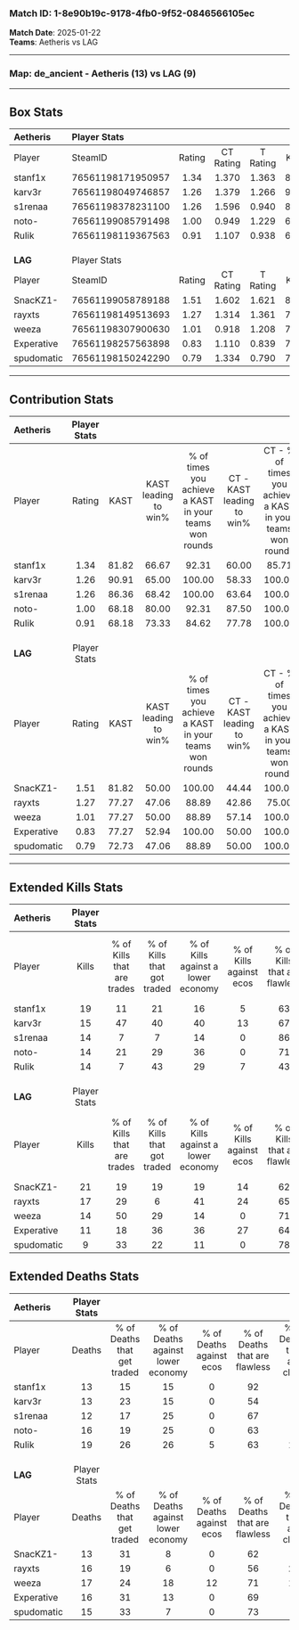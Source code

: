 ### Match ID: 1-8e90b19c-9178-4fb0-9f52-0846566105ec  
**Match Date**: 2025-01-22  
**Teams**: Aetheris vs LAG  

---  

### **Map**: de_ancient - Aetheris (13) vs LAG (9)  
---  

## Box Stats  

| **Aetheris** | Player Stats      |        |           |          |       |       |       |         |        |      |     |
| :- | :- | :-: | :-: | :-: | :-: | :-: | :-: | :-: | :-: | :-: | :-: |
| Player       | SteamID           | Rating | CT Rating | T Rating | KAST  |  ADR  | Kills | Assists | Deaths | K/D  | HS% |
| stanf1x      | 76561198171950957 |  1.34  |   1.370   |  1.363   | 81.82 | 74.6  |  19   |    3    |   13   | 1.46 | 57  |
| karv3r       | 76561198049746857 |  1.26  |   1.379   |  1.266   | 90.91 | 70.0  |  15   |    7    |   13   | 1.15 | 33  |
| s1renaa      | 76561198378231100 |  1.26  |   1.596   |  0.940   | 86.36 | 82.8  |  14   |   10    |   12   | 1.17 | 71  |
| noto-        | 76561199085791498 |  1.00  |   0.949   |  1.229   | 68.18 | 76.6  |  14   |    8    |   16   | 0.88 | 57  |
| RuIik        | 76561198119367563 |  0.91  |   1.107   |  0.938   | 68.18 | 74.2  |  14   |    5    |   19   | 0.74 | 64  |
|              |                   |        |           |          |       |       |       |         |        |      |     |
|              |                   |        |           |          |       |       |       |         |        |      |     |
|              |                   |        |           |          |       |       |       |         |        |      |     |
| **LAG**      | Player Stats      |        |           |          |       |       |       |         |        |      |     |
| Player       | SteamID           | Rating | CT Rating | T Rating | KAST  |  ADR  | Kills | Assists | Deaths | K/D  | HS% |
| SnacKZ1-     | 76561199058789188 |  1.51  |   1.602   |  1.621   | 81.82 | 99.1  |  21   |    6    |   13   | 1.62 | 23  |
| rayxts       | 76561198149513693 |  1.27  |   1.314   |  1.361   | 77.27 | 101.2 |  17   |    8    |   16   | 1.06 | 76  |
| weeza        | 76561198307900630 |  1.01  |   0.918   |  1.208   | 77.27 | 70.7  |  14   |    5    |   17   | 0.82 | 50  |
| Experative   | 76561198257563898 |  0.83  |   1.110   |  0.839   | 77.27 | 43.0  |  11   |    5    |   16   | 0.69 | 45  |
| spudomatic   | 76561198150242290 |  0.79  |   1.334   |  0.790   | 72.73 | 56.6  |   9   |    6    |   15   | 0.60 | 22  |
---  

## Contribution Stats  

| **Aetheris** | Player Stats |       |                      |                                                        |                           |                                                             |                          |                                                            |
| :- | :-: | :-: | :-: | :-: | :-: | :-: | :-: | :-: |
| Player       |    Rating    | KAST  | KAST leading to win% | % of times you achieve a KAST in your teams won rounds | CT - KAST leading to win% | CT - % of times you achieve a KAST in your teams won rounds | T - KAST leading to win% | T - % of times you achieve a KAST in your teams won rounds |
| stanf1x      |     1.34     | 81.82 |        66.67         |                         92.31                          |           60.00           |                            85.71                            |          75.00           |                           100.00                           |
| karv3r       |     1.26     | 90.91 |        65.00         |                         100.00                         |           58.33           |                           100.00                            |          75.00           |                           100.00                           |
| s1renaa      |     1.26     | 86.36 |        68.42         |                         100.00                         |           63.64           |                           100.00                            |          75.00           |                           100.00                           |
| noto-        |     1.00     | 68.18 |        80.00         |                         92.31                          |           87.50           |                           100.00                            |          71.43           |                           83.33                            |
| RuIik        |     0.91     | 68.18 |        73.33         |                         84.62                          |           77.78           |                           100.00                            |          66.67           |                           66.67                            |
|              |              |       |                      |                                                        |                           |                                                             |                          |                                                            |
|              |              |       |                      |                                                        |                           |                                                             |                          |                                                            |
|              |              |       |                      |                                                        |                           |                                                             |                          |                                                            |
| **LAG**      | Player Stats |       |                      |                                                        |                           |                                                             |                          |                                                            |
| Player       |    Rating    | KAST  | KAST leading to win% | % of times you achieve a KAST in your teams won rounds | CT - KAST leading to win% | CT - % of times you achieve a KAST in your teams won rounds | T - KAST leading to win% | T - % of times you achieve a KAST in your teams won rounds |
| SnacKZ1-     |     1.51     | 81.82 |        50.00         |                         100.00                         |           44.44           |                           100.00                            |          55.56           |                           100.00                           |
| rayxts       |     1.27     | 77.27 |        47.06         |                         88.89                          |           42.86           |                            75.00                            |          50.00           |                           100.00                           |
| weeza        |     1.01     | 77.27 |        50.00         |                         88.89                          |           57.14           |                           100.00                            |          44.44           |                           80.00                            |
| Experative   |     0.83     | 77.27 |        52.94         |                         100.00                         |           50.00           |                           100.00                            |          55.56           |                           100.00                           |
| spudomatic   |     0.79     | 72.73 |        47.06         |                         88.89                          |           50.00           |                           100.00                            |          44.44           |                           80.00                            |
---  

## Extended Kills Stats  

| **Aetheris** | Player Stats |                            |                            |                                    |                         |                              |                                 |                                       |                    |           |
| :- | :-: | :-: | :-: | :-: | :-: | :-: | :-: | :-: | :-: | :-: |
| Player       |    Kills     | % of Kills that are trades | % of Kills that got traded | % of Kills against a lower economy | % of Kills against ecos | % of Kills that are flawless | % of Kills that are close duels | % of Kills that are assisted by flash | Pistol Round Kills | AWP Kills |
| stanf1x      |      19      |             11             |             21             |                 16                 |            5            |              63              |               16                |                   5                   |         0          |     1     |
| karv3r       |      15      |             47             |             40             |                 40                 |           13            |              67              |               20                |                  13                   |         0          |     0     |
| s1renaa      |      14      |             7              |             7              |                 14                 |            0            |              86              |                0                |                   0                   |         5          |     2     |
| noto-        |      14      |             21             |             29             |                 36                 |            0            |              71              |                0                |                   0                   |         0          |     2     |
| RuIik        |      14      |             7              |             43             |                 29                 |            7            |              43              |                7                |                   7                   |         0          |     1     |
|              |              |                            |                            |                                    |                         |                              |                                 |                                       |                    |           |
|              |              |                            |                            |                                    |                         |                              |                                 |                                       |                    |           |
|              |              |                            |                            |                                    |                         |                              |                                 |                                       |                    |           |
| **LAG**      | Player Stats |                            |                            |                                    |                         |                              |                                 |                                       |                    |           |
| Player       |    Kills     | % of Kills that are trades | % of Kills that got traded | % of Kills against a lower economy | % of Kills against ecos | % of Kills that are flawless | % of Kills that are close duels | % of Kills that are assisted by flash | Pistol Round Kills | AWP Kills |
| SnacKZ1-     |      21      |             19             |             19             |                 19                 |           14            |              62              |                5                |                   0                   |         4          |     3     |
| rayxts       |      17      |             29             |             6              |                 41                 |           24            |              65              |                6                |                  12                   |         0          |     3     |
| weeza        |      14      |             50             |             29             |                 14                 |            0            |              71              |                0                |                   0                   |         0          |     2     |
| Experative   |      11      |             18             |             36             |                 36                 |           27            |              64              |                9                |                   0                   |         0          |     2     |
| spudomatic   |      9       |             33             |             22             |                 11                 |            0            |              78              |               22                |                   0                   |         0          |     0     |
## Extended Deaths Stats  

| **Aetheris** | Player Stats |                             |                                   |                          |                               |                            |                           |               |
| :- | :-: | :-: | :-: | :-: | :-: | :-: | :-: | :-: |
| Player       |    Deaths    | % of Deaths that get traded | % of Deaths against lower economy | % of Deaths against ecos | % of Deaths that are flawless | % of Deaths that are close | % of Deaths while blinded | Deaths to AWP |
| stanf1x      |      13      |             15              |                15                 |            0             |              92               |             8              |             0             |       1       |
| karv3r       |      13      |             23              |                15                 |            0             |              54               |             8              |             0             |       0       |
| s1renaa      |      12      |             17              |                25                 |            0             |              67               |             0              |             0             |       1       |
| noto-        |      16      |             19              |                25                 |            0             |              63               |             6              |             0             |       2       |
| RuIik        |      19      |             26              |                26                 |            5             |              63               |             11             |            11             |       0       |
|              |              |                             |                                   |                          |                               |                            |                           |               |
|              |              |                             |                                   |                          |                               |                            |                           |               |
|              |              |                             |                                   |                          |                               |                            |                           |               |
| **LAG**      | Player Stats |                             |                                   |                          |                               |                            |                           |               |
| Player       |    Deaths    | % of Deaths that get traded | % of Deaths against lower economy | % of Deaths against ecos | % of Deaths that are flawless | % of Deaths that are close | % of Deaths while blinded | Deaths to AWP |
| SnacKZ1-     |      13      |             31              |                 8                 |            0             |              62               |             0              |             0             |       0       |
| rayxts       |      16      |             19              |                 6                 |            0             |              56               |             25             |             6             |       1       |
| weeza        |      17      |             24              |                18                 |            12            |              71               |             12             |             6             |       2       |
| Experative   |      16      |             31              |                13                 |            0             |              69               |             0              |             6             |       1       |
| spudomatic   |      15      |             33              |                 7                 |            0             |              73               |             7              |             7             |       1       |
